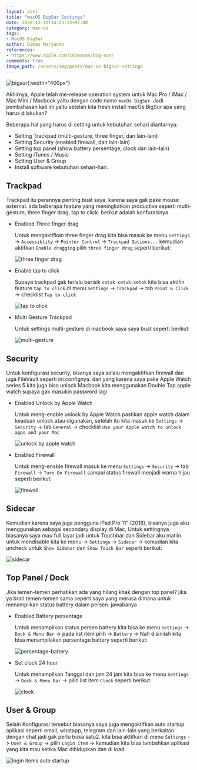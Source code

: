 ```yaml
---
layout: post
title: "macOS BigSur Settings"
date: 2020-12-12T14:23:13+07:00
category: mac-os
tags: 
- MacOS BigSur
author: Dimas Maryanto
references:
- https://www.apple.com/id/macos/big-sur/
comments: true
image_path: /assets/img/posts/mac-os-bigsur-settings
---
```


![bigsur]({{site.baseurl}}{{page.image_path}}/bigsur.png){:width="400px"}


Akhirnya, Apple telah me-release operation system untuk Mac Pro / iMac / Mac Mini / Macbook yaitu dengan code name `macOs BigSur`. Jadi pembahasan kali ini yaitu setelah kita fresh install macOs BigSur apa yang harus dilakukan?

<!--more-->

Beberapa hal yang harus di setting untuk kebutuhan sehari diantarnya:

- Setting Trackpad (multi-gesture, three finger, dan lain-lain)
- Setting Security (enabled firewall, dan lain-lain)
- Setting top panel (show battery persentage, clock dan lain-lain)
- Setting iTunes / Music
- Setting User & Group
- Install software kebutuhan sehari-hari.

## Trackpad

Trackpad itu perannya penting buat saya, karena saya gak pake mouse external. ada beberapa feature yang meningkatkan productive seperti multi-gesture, three finger drag, tap to click. berikut adalah konfurasinya

- Enabled Three finger drag

    Untuk mengaktifkan three finger drag kita bisa masuk ke menu `Settings` -> `Accessiblity` -> `Pointer Control` -> `Trackpad Options...` kemudian aktifkan `Enable dragging` pilih `three finger drag` seperti berikut:

    ![three finger drag]({{site.baseurl}}{{page.image_path}}/touchpad/trackpad-option.png)

- Enable tap to click

    Supaya trackpad gak terlalu berisik `cetak-cetuk-cetok` kita bisa aktifin feature `tap to click` di menu `Settings` -> `Trackpad` -> tab `Point & Click` -> checklist `Tap to click`

    ![tap to click]({{site.baseurl}}{{page.image_path}}/touchpad/tap-to-click.png)

- Multi Gesture Trackpad

    Untuk settings multi-gesture di macbook saya saya buat seperti berikut:

    ![multi-gesture]({{site.baseurl}}{{page.image_path}}/touchpad/multi-gesture.png)

## Security

Untuk konfigurasi security, bisanya saya selalu mengaktifkan firewall dan juga FileVault seperti ini confignya. dan yang karena saya pake Apple Watch series 5 kita juga bisa unlock Macbook kita menggunakan Double Tap apple watch supaya gak masukin password lagi

- Enabled Unlock by Apple Watch

    Untuk meng-enable unlock by Apple Watch pastikan apple watch dalam keadaan unlock atau digunakan, setelah itu kita masuk ke `Settings` -> `Security` -> tab `General` -> checklist `Use your Apple watch to unlock apps and your Mac`

    ![unlock by apple watch]({{site.baseurl}}{{page.image_path}}/security/general.png)

- Enabled Firewall

    Untuk meng-enable firewall masuk ke menu `Settings` -> `Security` -> tab `Firewall` -> `Turn On Firewall` sampai status firewall menjadi warna hijau seperti berikut:

    ![firewall]({{site.baseurl}}{{page.image_path}}/security/firewall.png)

## Sidecar

Kemudian karena saya juga pengguna iPad Pro 11" (2018), bisanya juga aku menggunakan sebagai secondary display di Mac, Untuk settingnya biasanya saya mau full layar jadi untuk Touchbar dan Sidebar aku matiin. untuk mendisable kita ke menu -> `Settings` -> `Sidecar` -> kemudian kita uncheck untuk `Show Sidebar` dan `Show Touch Bar` seperti berikut:

![sidecar]({{site.baseurl}}{{page.image_path}}/sidecar/sidecar.png)

## Top Panel / Dock

Jika temen-temen perhatikan ada yang hilang khak dengan top panel? jika ya brati temen-temen sama seperti saya yang merasa dimana untuk menampilkan status battery dalam persen. jawabanya 

- Enabled Battery persentage

    Untuk menampilkan status persen battery kita bisa ke menu `Settings` -> `Dock & Menu Bar` -> pada list item pilih -> `Battery` -> Nah disinilah kita bisa menampilakan persentage battery seperti berikut:

    ![persentage-battery]({{site.baseurl}}{{page.image_path}}/dock/battery.png)

- Set clock 24 hour

    Untuk menampilkan Tanggal dan jam 24 jam kita bisa ke menu `Settings` -> `Dock & Menu Bar` -> pilih list item `Clock` seperti berikut:

    ![clock]({{site.baseurl}}{{page.image_path}}/dock/clock.png)

## User & Group

Selain Konfigurasi tersebut biasanya saya juga mengaktifkan auto startup aplikasi seperti email, whatapp, telegram dan lain-lain yang berkaitan dengan chat jadi gak perlu buka satu2. kita bisa aktifkan di menu `Settings` -> `User & Group` -> pilih `Login item` -> kemudian kita bisa tambahkan aplikasi yang kita mau ketika Mac dihidupkan dan di load.

![login items auto startup]({{site.baseurl}}{{page.image_path}}/user-group/login-items.png)